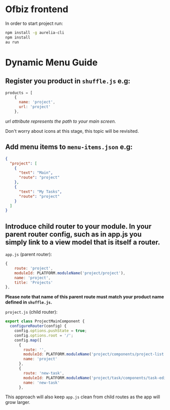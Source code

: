 # Ofbiz frontend

In order to start project run:

```bash
npm install -g aurelia-cli
npm install
au run
```

# Dynamic Menu Guide

## Register you product in `shuffle.js` e.g:
```javascript
products = [
    {
      name: 'project',
      url: 'project'
    },
```  

*url attribute represents the path to your main screen.*

Don't worry about icons at this stage, this topic will be revisited.

## Add menu items to `menu-items.json` e.g:
```json
{
  "project": [
    {
      "text": "Main",
      "route": "project"
    },
    {
      "text": "My Tasks",
      "route": "project"
    }
  ]
}
```

## Introduce child router to your module. In your parent router config, such as in app.js  you simply link to a view model that is itself a router.

`app.js` (parent router):
```javascript
{
    route: 'project',
    moduleId: PLATFORM.moduleName('project/project'),
    name: 'project',
    title: 'Projects'
},
```
**Please note that name of this parent route must match your product name defined in `shuffle.js`.**

`project.js` (child router):
```javascript
export class ProjectMainComponent {
  configureRouter(config) {
    config.options.pushState = true;
    config.options.root = '/';
    config.map([
      {
        route: '',
        moduleId: PLATFORM.moduleName('project/components/project-list'),
        name: 'project'
      },
      {
        route: 'new-task',
        moduleId: PLATFORM.moduleName('project/task/components/task-edit'),
        name: 'new-task'
      },
```

This approach will also keep `app.js` clean from child routes as the app will grow larger.







